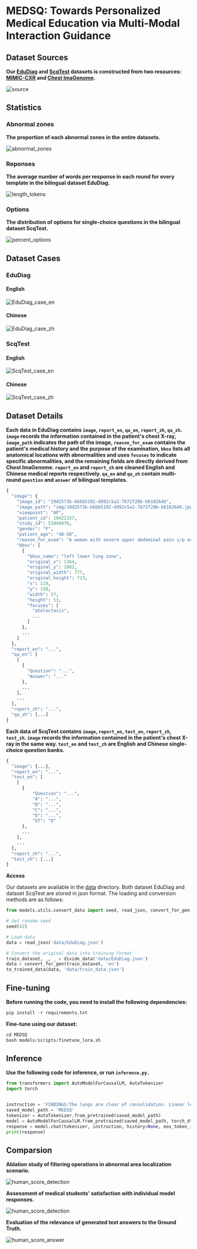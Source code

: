 # MEDSQ: Towards Personalized Medical Education via Multi-Modal Interaction Guidance

## Dataset Sources
**Our [EduDiag](https://github.com/JaneGovan/MEDSQ/blob/main/data/EduDiag.json) and [ScqTest](https://github.com/JaneGovan/MEDSQ/blob/main/data/ScqTest.json) datasets is constructed from two resources: [MIMIC-CXR](https://physionet.org/content/mimic-cxr/2.0.0/) and [Chest ImaGenome](https://physionet.org/content/chest-imagenome/1.0.0/).**

![source](https://github.com/JaneGovan/MEDSQ/blob/main/images/source.png)

## Statistics
### Abnormal zones
**The proportion of each abnormal zones in the entire datasets.**

![abnormal_zones](https://github.com/JaneGovan/MEDSQ/blob/main/images/abnormal_zones.png)

### Reponses
**The average number of words per response in each round for every template in the bilingual dataset EduDiag.**

![length_tokens](https://github.com/JaneGovan/MEDSQ/blob/main/images/length_tokens.png)

### Options
**The distribution of options for single-choice questions in the bilingual dataset ScqTest.**

![percent_options](https://github.com/JaneGovan/MEDSQ/blob/main/images/percent_options.png)

## Dataset Cases
### EduDiag
#### English

![EduDiag_case_en](https://github.com/JaneGovan/MEDSQ/blob/main/images/EduDiag_case_en.png)

#### Chinese

![EduDiag_case_zh](https://github.com/JaneGovan/MEDSQ/blob/main/images/EduDiag_case_zh.png)

### ScqTest
#### English

![ScqTest_case_en](https://github.com/JaneGovan/MEDSQ/blob/main/images/ScqTest_case_en.png)

#### Chinese

![ScqTest_case_zh](https://github.com/JaneGovan/MEDSQ/blob/main/images/ScqTest_case_zh.png)

## Dataset Details
**Each data in EduDiag contains `image`, `report_en`, `qa_en`, `report_zh`, `qa_zh`. `image` records the information contained in the patient's chest X-ray, `image_path` indicates the path of the image, `reason_for_exam` contains the patient's medical history and the purpose of the examination, `bbox` lists all anatomical locations with abnormalities and uses `focuses` to indicate specific abnormalities, and the remaining fields are directly derived from Chest ImaGenome. `report_en` and `report_zh` are cleaned English and Chinese medical reports respectively. `qa_en` and `qa_zh` contain multi-round `question` and `answer` of bilingual templates.**
```python
{
  "image": {
    "image_id": "19d2573b-bbbb5192-d992c5a2-7b72f28b-b6182646",
    "image_path": "img/19d2573b-bbbb5192-d992c5a2-7b72f28b-b6182646.jpg",
    "viewpoint": "AP",
    "patient_id": 19422157,
    "study_id": 53040876,
    "gender": "F",
    "patient_age": "40-50",
    "reason_for_exam": "A woman with severe upper abdominal pain s/p endoscopy.  // evaluate for free air.",
    "bbox": [
      {
        "bbox_name": "left lower lung zone",
        "original_x": 1364,
        "original_y": 1882,
        "original_width": 777,
        "original_height": 723,
        "x": 119,
        "y": 138,
        "width": 57,
        "height": 53,
        "focuses": [
          "atelectasis",
          ...
        ]
      },
      ...
    ]
  },
  "report_en": "...",
  "qa_en": [
    [
      {
        "Question": "...",
        "Answer": "..."
      },
      ...
    ],
    ...
  ],
  "report_zh": "...",
  "qa_zh": [...]
}
```


**Each data of ScqTest contains `image`, `report_en`, `test_en`, `report_zh`, `test_zh`. `image` records the information contained in the patient's chest X-ray in the same way. `test_en` and `test_zh` are English and Chinese single-choice question banks.**
```python
{
  "image": {...},
  "report_en": "...",
  "test_en": [
    [
      {
          "Question": "...",
          "A": "...",
          "B": "...",
          "C": "...",
          "D": "...",
          "GT": "D"
      },
      ...
    ],
    ...
  ],
  "report_zh": "...",
  "test_zh": [...]
}
```

**Access**

Our datasets are available in the [data]() directory. Both dataset EduDiag and dataset ScqTest are stored in json format. The loading and conversion methods are as follows:
```python
from models.utils.convert_data import seed, read_json, convert_for_gen

# Set random seed
seed(42)

# Load data
data = read_json('data/EduDiag.json')

# Convert the original data into training format
train_dataset, _, _ = divide_data('data/EduDiag.json')
data = convert_for_gen(train_dataset, 'en')
to_trained_data(data, 'data/train_data.json')
```

## Fine-tuning
**Before running the code, you need to install the following dependencies:**
```python
pip install -r requirements.txt
```
**Fine-tune using our dataset:**
```python
cd MEDSQ
bash models/scripts/finetune_lora.sh
```
## Inference
**Use the following code for inference, or run `inference.py.`**
```python
from transformers import AutoModelForCausalLM, AutoTokenizer
import torch


instruction = 'FINDINGS:The lungs are clear of consolidation. Linear left basilar opacity is most likely atelectasis versus scarring. The cardiomediastinal silhouette is within normal limits. Median sternotomy wires are again noted. There is no free air below the diaphragm.IMPRESSION:No acute cardiopulmonary process. No free intraperitoneal air.\nBased on the above information, answer the question.\nQuestion: Please provide detailed and comprehensive diagnostic results.'
saved_model_path = 'MEDSQ'
tokenizer = AutoTokenizer.from_pretrained(saved_model_path)
model = AutoModelForCausalLM.from_pretrained(saved_model_path, torch_dtype=torch.bfloat16, device_map='cuda', trust_remote_code=True)
response = model.chat(tokenizer, instruction, history=None, eos_token_id=2, pad_token_id=2, temperature=0.3, top_p=0.8, max_length=None, max_new_tokens=512)[0]
print(response)
```

## Comparsion
**Ablation study of filtering operations in abnormal area localization scenario.**

![human_score_detection](https://github.com/JaneGovan/MEDSQ/blob/main/images/ablation_loc.png)

**Assessment of medical students' satisfaction with individual model responses.**

![human_score_detection](https://github.com/JaneGovan/MEDSQ/blob/main/images/human_score_update.png)

**Evaluation of the relevance of generated text answers to the Ground Truth.**

![human_score_answer](https://github.com/JaneGovan/MEDSQ/blob/main/images/human_score_answer.png)

